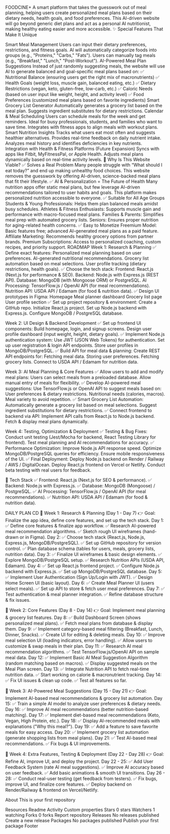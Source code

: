 FOODCINE+
A smart platform that takes the guesswork out of meal planning, helping users create personalized meal plans based on their dietary needs, health goals, and food preferences. This AI-driven website will go beyond generic diet plans and act as a personal AI nutritionist, making healthy eating easier and more accessible. ✨ Special Features That Make It Unique

Smart Meal Management Users can input their dietary preferences, restrictions, and fitness goals. AI will automatically categorize foods into groups (e.g., "Proteins," "Carbs," "Fats"). Users can manually tag meals (e.g., "Breakfast," "Lunch," "Post-Workout").
AI-Powered Meal Plan Suggestions Instead of just randomly suggesting meals, the website will use AI to generate balanced and goal-specific meal plans based on: ✅ Nutritional Balance (ensuring users get the right mix of macronutrients) ✅ Health Goals (weight loss, muscle gain, balanced eating, etc.) ✅ Dietary Restrictions (vegan, keto, gluten-free, low-carb, etc.) ✅ Caloric Needs (based on user input like weight, height, and activity level) ✅ Food Preferences (customized meal plans based on favorite ingredients)
Smart Grocery List Generator Automatically generates a grocery list based on the meal plan. Suggests ingredient substitutes for dietary restrictions.
Calendar & Meal Scheduling Users can schedule meals for the week and get reminders. Ideal for busy professionals, students, and families who want to save time. Integrates with fitness apps to align meals with workout plans.
Smart Nutrition Insights Tracks what users eat most often and suggests healthier alternatives. Provides real-time feedback on daily nutrient intake. Analyzes meal history and identifies deficiencies in key nutrients.
Integration with Health & Fitness Platforms (Future Expansion) Syncs with apps like Fitbit, MyFitnessPal, or Apple Health. Adjusts meal plans dynamically based on real-time activity levels. 📌 Why Is This Website Viable? ✅ Solves a Real Problem Many people struggle with “What should I eat today?” and end up making unhealthy food choices. This website removes the guesswork by offering AI-driven, science-backed meal plans that fit their lifestyle. ✅ AI & Personalization = The Future of Health Many nutrition apps offer static meal plans, but few leverage AI-driven recommendations tailored to user habits and goals. This platform makes personalized nutrition accessible to everyone. ✅ Suitable for All Age Groups Students & Young Professionals: Helps them plan balanced meals amidst busy schedules. Athletes & Fitness Enthusiasts: Supports muscle gain and performance with macro-focused meal plans. Families & Parents: Simplifies meal prep with automated grocery lists. Seniors: Ensures proper nutrition for aging-related health concerns. ✅ Easy to Monetize Freemium Model: Basic features free; advanced AI-generated meal plans as a paid feature. Affiliate Marketing: Recommends healthy grocery options from partner brands. Premium Subscriptions: Access to personalized coaching, custom recipes, and priority support.
ROADMAP
Week 1: Research & Planning ✅ Define exact features: Personalized meal planning based on user preferences. AI-generated nutritional recommendations. Grocery list automation based on meal selections. User profile tracking (dietary restrictions, health goals). ✅ Choose the tech stack: Frontend: React.js (Next.js for performance & SEO). Backend: Node.js with Express.js (REST API). Database: MongoDB (with Mongoose ORM) or PostgreSQL. AI Processing: TensorFlow.js / OpenAI API (for meal recommendations). Nutrition API: USDA API / Edamam (for food & nutrition data). ✅ Design UI prototypes in Figma: Homepage Meal planner dashboard Grocery list page User profile section ✅ Set up project repository & environment: Create a GitHub repo. Initialize React.js project. Set up Node.js backend with Express.js. Configure MongoDB / PostgreSQL database.

Week 2: UI Design & Backend Development ✅ Set up frontend UI components: Build homepage, login, and signup screens. Design user profile dashboard (input weight, height, dietary goals). ✅ Implement Node.js authentication system: Use JWT (JSON Web Tokens) for authentication. Set up user registration & login API endpoints. Store user profiles in MongoDB/PostgreSQL. ✅ Build API for meal data & planning: Create REST API endpoints for: Fetching meal data. Storing user preferences. Fetching grocery lists. Connect to USDA API / Edamam for nutrition data.

Week 3: AI Meal Planning & Core Features ✅ Allow users to add and modify meal plans: Users can select meals from a preloaded database. Allow manual entry of meals for flexibility. ✅ Develop AI-powered meal suggestions: Use TensorFlow.js or OpenAI API to suggest meals based on: User preferences & dietary restrictions. Nutritional needs (calories, macros). Meal variety to avoid repetition. ✅ Smart Grocery List Automation: Automatically generate a grocery list based on meal selections. Suggest ingredient substitutions for dietary restrictions. ✅ Connect frontend to backend via API: Implement API calls from React.js to Node.js backend. Fetch & display meal plans dynamically.

Week 4: Testing, Optimization & Deployment ✅ Testing & Bug Fixes: Conduct unit testing (Jest/Mocha for backend, React Testing Library for frontend). Test meal planning and AI recommendations for accuracy. ✅ Performance Optimization: Improve Node.js API response speed. Optimize MongoDB/PostgreSQL queries for efficiency. Ensure mobile responsiveness of the UI. ✅ Final Deployment: Deploy Node.js backend on Render / Railway / AWS / DigitalOcean. Deploy React.js frontend on Vercel or Netlify. Conduct beta testing with real users for feedback.

📌 Tech Stack ✅ Frontend: React.js (Next.js for SEO & performance). ✅ Backend: Node.js with Express.js. ✅ Database: MongoDB (Mongoose) / PostgreSQL. ✅ AI Processing: TensorFlow.js / OpenAI API (for meal recommendations). ✅ Nutrition API: USDA API / Edamam (for food & nutrition data).

DAILY PLAN
CD 📅 Week 1: Research & Planning (Day 1 - Day 7) 👉 Goal: Finalize the app idea, define core features, and set up the tech stack. Day 1: ✅ Define core features & finalize app workflow. ✅ Research AI-powered meal recommendation algorithms. ✅ Sketch rough UI wireframes (hand-drawn or in Figma). Day 2: ✅ Choose tech stack (React.js, Node.js, Express.js, MongoDB/PostgreSQL). ✅ Set up GitHub repository for version control. ✅ Plan database schema (tables for users, meals, grocery lists, nutrition data). Day 3: ✅ Finalize UI wireframes & basic design elements. ✅ Explore MongoDB/PostgreSQL setup. ✅ Research Nutrition APIs (USDA API, Edamam). Day 4: ✅ Set up React.js frontend project. ✅ Configure Node.js backend with Express.js. ✅ Set up MongoDB/PostgreSQL database. Day 5: ✅ Implement User Authentication (Sign Up/Login with JWT). ✅ Design Home Screen UI (basic layout). Day 6: ✅ Create Meal Planner UI (users select meals). ✅ Set up API to store & fetch user meal preferences. Day 7: ✅ Test authentication & meal planner integration. ✅ Refine database structure & fix issues.

📅 Week 2: Core Features (Day 8 - Day 14) 👉 Goal: Implement meal planning & grocery list features. Day 8: ✅ Build Dashboard Screen (shows personalized meal plans). ✅ Fetch meal plans from database & display them. Day 9: ✅ Implement category-based meal filtering (Breakfast, Lunch, Dinner, Snacks). ✅ Create UI for editing & deleting meals. Day 10: ✅ Improve meal selection UI (loading indicators, error handling). ✅ Allow users to customize & swap meals in their plan. Day 11: ✅ Research AI meal recommendation algorithms. ✅ Test TensorFlow.js/OpenAI API on sample meal data. Day 12: ✅ Implement Basic AI Meal Suggestion Algorithm (random matching based on macros). ✅ Display suggested meals on the Meal Plan screen. Day 13: ✅ Integrate Nutrition API to fetch real-time nutrition data. ✅ Start working on calorie & macronutrient tracking. Day 14: ✅ Fix UI issues & clean up code. ✅ Test all features so far.

📅 Week 3: AI-Powered Meal Suggestions (Day 15 - Day 21) 👉 Goal: Implement AI-based meal recommendations & grocery list automation. Day 15: ✅ Train a simple AI model to analyze user preferences & dietary needs. Day 16: ✅ Improve AI meal recommendations (better nutrition-based matching). Day 17: ✅ Implement diet-based meal recommendations (Keto, Vegan, High Protein, etc.). Day 18: ✅ Display AI-recommended meals with explanations ("Why this meal?"). Day 19: ✅ Add a feature to save favorite meals for easy access. Day 20: ✅ Implement grocery list automation (generate shopping lists from meal plans). Day 21: ✅ Test AI-based meal recommendations. ✅ Fix bugs & UI improvements.

📅 Week 4: Extra Features, Testing & Deployment (Day 22 - Day 28) 👉 Goal: Refine AI, improve UI, and deploy the project. Day 22 - 25: ✅ Add User Feedback System (rate AI meal suggestions). ✅ Improve AI accuracy based on user feedback. ✅ Add basic animations & smooth UI transitions. Day 26 - 28: ✅ Conduct real-user testing (get feedback from testers). ✅ Fix bugs, improve UI, and finalize core features. ✅ Deploy backend on Render/Railway & frontend on Vercel/Netlify.

About
This is your first repository

Resources
 Readme
 Activity
 Custom properties
Stars
 0 stars
Watchers
 1 watching
Forks
 0 forks
Report repository
Releases
No releases published
Create a new release
Packages
No packages published
Publish your first package
Footer
